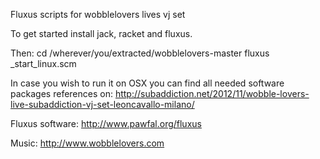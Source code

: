 Fluxus scripts for wobblelovers lives vj set

To get started install jack, racket and fluxus.

Then:
cd /wherever/you/extracted/wobblelovers-master
fluxus _start_linux.scm

In case you wish to run it on OSX you can find all needed software packages references on:
http://subaddiction.net/2012/11/wobble-lovers-live-subaddiction-vj-set-leoncavallo-milano/

Fluxus software:
http://www.pawfal.org/fluxus

Music:
http://www.wobblelovers.com
